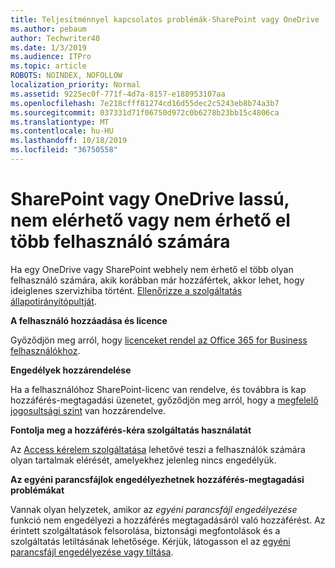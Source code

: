 ```yaml
---
title: Teljesítménnyel kapcsolatos problémák-SharePoint vagy OneDrive
ms.author: pebaum
author: Techwriter40
ms.date: 1/3/2019
ms.audience: ITPro
ms.topic: article
ROBOTS: NOINDEX, NOFOLLOW
localization_priority: Normal
ms.assetid: 9225ec0f-771f-4d7a-8157-e188953107aa
ms.openlocfilehash: 7e218cfff81274cd16d55dec2c5243eb8b74a3b7
ms.sourcegitcommit: 037331d71f06750d972c0b6278b23bb15c4806ca
ms.translationtype: MT
ms.contentlocale: hu-HU
ms.lasthandoff: 10/18/2019
ms.locfileid: "36750558"
---
```

# <a name="sharepoint-or-onedrive-slow-inaccessible-or-unavailable-for-multiple-users"></a>SharePoint vagy OneDrive lassú, nem elérhető vagy nem érhető el több felhasználó számára

Ha egy OneDrive vagy SharePoint webhely nem érhető el több olyan felhasználó számára, akik korábban már hozzáfértek, akkor lehet, hogy ideiglenes szervizhiba történt. [Ellenőrizze a szolgáltatás állapotirányítópultját](https://portal.office.com/adminportal/home#/servicehealth).

**A felhasználó hozzáadása és licence**

Győződjön meg arról, hogy [licenceket rendel az Office 365 for Business felhasználókhoz](https://docs.microsoft.com/office365/admin/subscriptions-and-billing/assign-licenses-to-users?view=o365-worldwide&amp;tabs=One).


**Engedélyek hozzárendelése**

Ha a felhasználóhoz SharePoint-licenc van rendelve, és továbbra is kap hozzáférés-megtagadási üzenetet, győződjön meg arról, hogy a [megfelelő jogosultsági szint](https://docs.microsoft.com/sharepoint/understanding-permission-levels) van hozzárendelve.

**Fontolja meg a hozzáférés-kéra szolgáltatás használatát**

Az [Access kérelem szolgáltatása](https://support.office.com/article/Set-up-and-manage-access-requests-94B26E0B-2822-49D4-929A-8455698654B3) lehetővé teszi a felhasználók számára olyan tartalmak elérését, amelyekhez jelenleg nincs engedélyük.

**Az egyéni parancsfájlok engedélyezhetnek hozzáférés-megtagadási problémákat**

Vannak olyan helyzetek, amikor az *egyéni parancsfájl engedélyezése* funkció nem engedélyezi a hozzáférés megtagadásáról való hozzáférést. Az érintett szolgáltatások felsorolása, biztonsági megfontolások és a szolgáltatás letiltásának lehetősége. Kérjük, látogasson el az [egyéni parancsfájl engedélyezése vagy tiltása](https://docs.microsoft.com/sharepoint/allow-or-prevent-custom-script).

